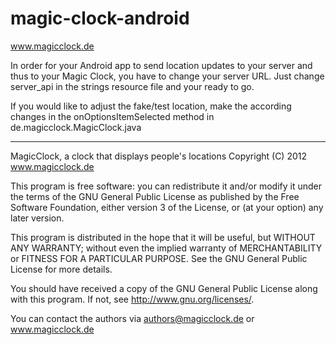 magic-clock-android
==================
www.magicclock.de

In order for your Android app to send location updates to your server 
and thus to your Magic Clock, you have to change your server URL. Just 
change server_api in the strings resource file and your ready to go.

If you would like to adjust the fake/test location, make the according
changes in the onOptionsItemSelected method in de.magicclock.MagicClock.java

____
MagicClock, a clock that displays people's locations
Copyright (C) 2012 www.magicclock.de

This program is free software: you can redistribute it and/or modify
it under the terms of the GNU General Public License as published by
the Free Software Foundation, either version 3 of the License, or
(at your option) any later version.

This program is distributed in the hope that it will be useful,
but WITHOUT ANY WARRANTY; without even the implied warranty of
MERCHANTABILITY or FITNESS FOR A PARTICULAR PURPOSE.  See the
GNU General Public License for more details.

You should have received a copy of the GNU General Public License
along with this program.  If not, see <http://www.gnu.org/licenses/>.

You can contact the authors via authors@magicclock.de or www.magicclock.de